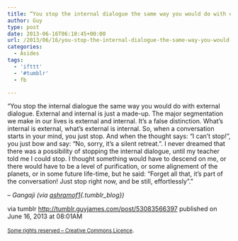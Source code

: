 ```yaml
---
title: “You stop the internal dialogue the same way you would do with external dialogue. External and…”
author: Guy
type: post
date: 2013-06-16T06:10:45+00:00
url: /2013/06/16/you-stop-the-internal-dialogue-the-same-way-you-would-do-with-external-dialogue-external-and/
categories:
  - Asides
tags:
  - 'ifttt'
  - '#tumblr'
  - fb

---
```

“You stop the internal dialogue the same way you would do with external dialogue. External and internal is just a made-up. The major segmentation we make in our lives is external and internal. It’s a false distinction. What’s internal is external, what’s external is internal. So, when a conversation starts in your mind, you just stop. And when the thought says: “I can’t stop!”, you just bow and say: “No, sorry, it’s a silent retreat.”. I never dreamed that there was a possibility of stopping the internal dialogue, until my teacher told me I could stop. I thought something would have to descend on me, or there would have to be a level of purification, or some alignement of the planets, or in some future life-time, but he said: “Forget all that, it’s part of the conversation! Just stop right now, and be still, effortlessly”.”

&#8211; _Gangaji (via [ashramof1][1]{.tumblr_blog})_

via tumblr http://tumblr.guyjames.com/post/53083566397 published on June 16, 2013 at 08:01AM

<small><a href="https://creativecommons.org/licenses/by-nc/3.0/" target="_blank">Some rights reserved &#8211; Creative Commons Licence</a></small>.

 [1]: http://ashramof1.tumblr.com/
